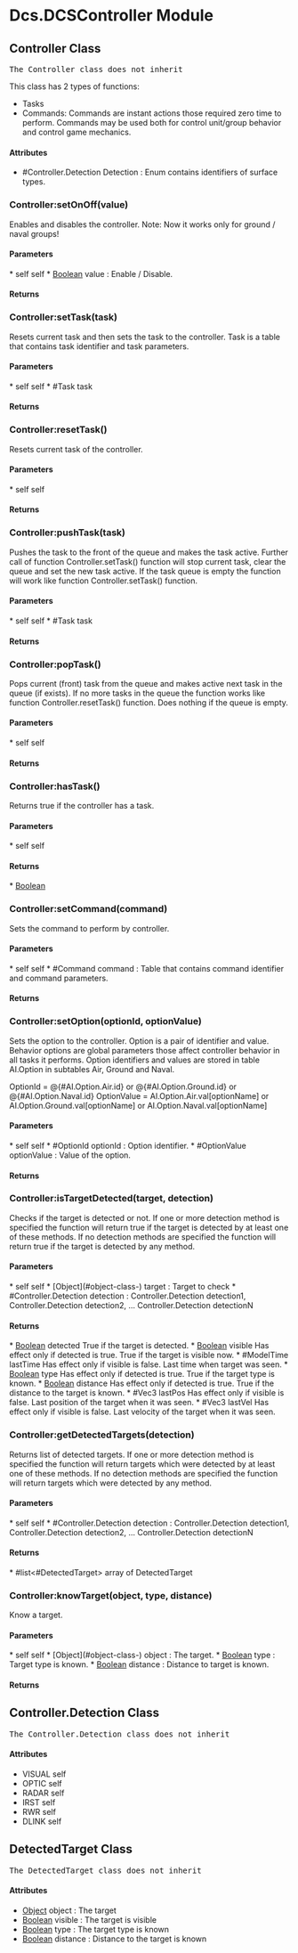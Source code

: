 # Dcs.DCSController Module


## Controller Class
<pre>
The Controller class does not inherit
</pre>

This class has 2 types of functions:

* Tasks
* Commands: Commands are instant actions those required zero time to perform. Commands may be used both for control unit/group behavior and control game mechanics.

<h4> Attributes </h4>

* #Controller.Detection Detection : Enum contains identifiers of surface types.


### Controller:setOnOff(value)
Enables and disables the controller.
Note: Now it works only for ground / naval groups!

<h4> Parameters </h4>
* self self
* <u>Boolean</u> value : Enable / Disable.

<h4> Returns </h4>

### Controller:setTask(task)
Resets current task and then sets the task to the controller. Task is a table that contains task identifier and task parameters.

<h4> Parameters </h4>
* self self
* #Task task

<h4> Returns </h4>

### Controller:resetTask()
Resets current task of the controller.

<h4> Parameters </h4>
* self self

<h4> Returns </h4>

### Controller:pushTask(task)
Pushes the task to the front of the queue and makes the task active. Further call of function Controller.setTask() function will stop current task, clear the queue and set the new task active. If the task queue is empty the function will work like function Controller.setTask() function.

<h4> Parameters </h4>
* self self
* #Task task

<h4> Returns </h4>

### Controller:popTask()
Pops current (front) task from the queue and makes active next task in the queue (if exists). If no more tasks in the queue the function works like function Controller.resetTask() function. Does nothing if the queue is empty.

<h4> Parameters </h4>
* self self

<h4> Returns </h4>

### Controller:hasTask()
Returns true if the controller has a task.

<h4> Parameters </h4>
* self self

<h4> Returns </h4>
* <u>Boolean</u> 


### Controller:setCommand(command)
Sets the command to perform by controller.

<h4> Parameters </h4>
* self self
* #Command command : Table that contains command identifier and command parameters.

<h4> Returns </h4>

### Controller:setOption(optionId, optionValue)
Sets the option to the controller.
Option is a pair of identifier and value. Behavior options are global parameters those affect controller behavior in all tasks it performs.
Option identifiers and values are stored in table AI.Option in subtables Air, Ground and Naval.

OptionId = @{#AI.Option.Air.id} or @{#AI.Option.Ground.id} or @{#AI.Option.Naval.id}
OptionValue = AI.Option.Air.val[optionName] or AI.Option.Ground.val[optionName] or AI.Option.Naval.val[optionName]


<h4> Parameters </h4>
* self self
* #OptionId optionId : Option identifier.
* #OptionValue optionValue : Value of the option.

<h4> Returns </h4>

### Controller:isTargetDetected(target, detection)
Checks if the target is detected or not. If one or more detection method is specified the function will return true if the target is detected by at least one of these methods. If no detection methods are specified the function will return true if the target is detected by any method.

<h4> Parameters </h4>
* self self
* [Object](#object-class-) target : Target to check
* #Controller.Detection detection : Controller.Detection detection1, Controller.Detection detection2, ... Controller.Detection detectionN

<h4> Returns </h4>
* <u>Boolean</u>  detected True if the target is detected.
* <u>Boolean</u>  visible Has effect only if detected is true. True if the target is visible now.
* #ModelTime  lastTime Has effect only if visible is false. Last time when target was seen.
* <u>Boolean</u>  type Has effect only if detected is true. True if the target type is known.
* <u>Boolean</u>  distance Has effect only if detected is true. True if the distance to the target is known.
* #Vec3  lastPos Has effect only if visible is false. Last position of the target when it was seen.
* #Vec3  lastVel Has effect only if visible is false. Last velocity of the target when it was seen.


### Controller:getDetectedTargets(detection)
Returns list of detected targets. If one or more detection method is specified the function will return targets which were detected by at least one of these methods. If no detection methods are specified the function will return targets which were detected by any method.

<h4> Parameters </h4>
* self self
* #Controller.Detection detection : Controller.Detection detection1, Controller.Detection detection2, ... Controller.Detection detectionN

<h4> Returns </h4>
* #list<#DetectedTarget>  array of DetectedTarget


### Controller:knowTarget(object, type, distance)
Know a target.

<h4> Parameters </h4>
* self self
* [Object](#object-class-) object : The target.
* <u>Boolean</u> type : Target type is known.
* <u>Boolean</u> distance : Distance to target is known.

<h4> Returns </h4>

## Controller.Detection Class
<pre>
The Controller.Detection class does not inherit
</pre>

<h4> Attributes </h4>

* VISUAL self
* OPTIC self
* RADAR self
* IRST self
* RWR self
* DLINK self


## DetectedTarget Class
<pre>
The DetectedTarget class does not inherit
</pre>

<h4> Attributes </h4>

* [Object](#object-class-) object : The target
* <u>Boolean</u> visible : The target is visible
* <u>Boolean</u> type : The target type is known
* <u>Boolean</u> distance : Distance to the target is known


